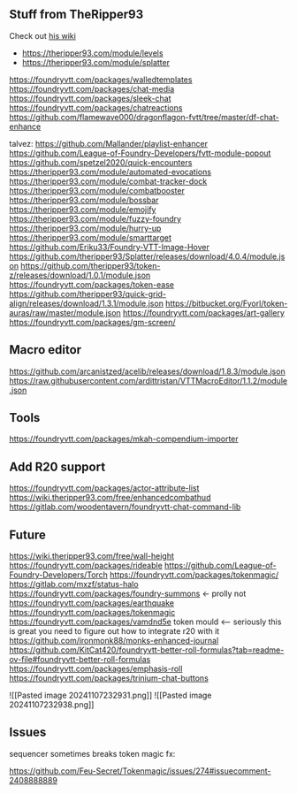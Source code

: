 
## Stuff from TheRipper93
Check out [his wiki](https://wiki.theripper93.com/)
- https://theripper93.com/module/levels
- https://theripper93.com/module/splatter

https://foundryvtt.com/packages/walledtemplates
https://foundryvtt.com/packages/chat-media
https://foundryvtt.com/packages/sleek-chat
https://foundryvtt.com/packages/chatreactions
https://github.com/flamewave000/dragonflagon-fvtt/tree/master/df-chat-enhance


talvez:
https://github.com/Mallander/playlist-enhancer
https://github.com/League-of-Foundry-Developers/fvtt-module-popout
https://github.com/spetzel2020/quick-encounters
https://theripper93.com/module/automated-evocations
https://theripper93.com/module/combat-tracker-dock
https://theripper93.com/module/combatbooster
https://theripper93.com/module/bossbar
https://theripper93.com/module/emojify
https://theripper93.com/module/fuzzy-foundry
https://theripper93.com/module/hurry-up
https://theripper93.com/module/smarttarget
https://github.com/Eriku33/Foundry-VTT-Image-Hover
https://github.com/theripper93/Splatter/releases/download/4.0.4/module.json
https://github.com/theripper93/token-z/releases/download/1.0.1/module.json
https://foundryvtt.com/packages/token-ease
https://github.com/theripper93/quick-grid-align/releases/download/1.3.1/module.json
https://bitbucket.org/Fyorl/token-auras/raw/master/module.json
https://foundryvtt.com/packages/art-gallery
https://foundryvtt.com/packages/gm-screen/

## Macro editor
https://github.com/arcanistzed/acelib/releases/download/1.8.3/module.json
https://raw.githubusercontent.com/ardittristan/VTTMacroEditor/1.1.2/module.json

## Tools
https://foundryvtt.com/packages/mkah-compendium-importer

## Add R20 support
https://foundryvtt.com/packages/actor-attribute-list
https://wiki.theripper93.com/free/enhancedcombathud
https://gitlab.com/woodentavern/foundryvtt-chat-command-lib

## Future
https://wiki.theripper93.com/free/wall-height
https://foundryvtt.com/packages/rideable
https://github.com/League-of-Foundry-Developers/Torch
https://foundryvtt.com/packages/tokenmagic/
https://gitlab.com/mxzf/status-halo
https://foundryvtt.com/packages/foundry-summons <- prolly not
https://foundryvtt.com/packages/earthquake
https://foundryvtt.com/packages/tokenmagic
https://foundryvtt.com/packages/vamdnd5e
token mould <-- seriously this is great you need to figure out how to integrate r20 with it
https://github.com/ironmonk88/monks-enhanced-journal
https://github.com/KitCat420/foundryvtt-better-roll-formulas?tab=readme-ov-file#foundryvtt-better-roll-formulas
https://foundryvtt.com/packages/emphasis-roll
https://foundryvtt.com/packages/trinium-chat-buttons

![[Pasted image 20241107232931.png]]
![[Pasted image 20241107232938.png]]


## Issues
sequencer sometimes breaks token magic fx:

https://github.com/Feu-Secret/Tokenmagic/issues/274#issuecomment-2408888889